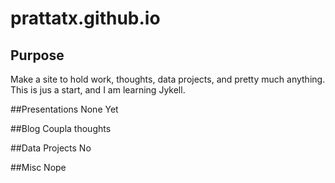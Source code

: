 # prattatx.github.io
## Purpose
Make a site to hold work, thoughts, data projects, and pretty much anything. This is jus a start, and I am learning Jykell. 

##Presentations
None Yet

##Blog
Coupla thoughts

##Data Projects
No

##Misc
Nope
